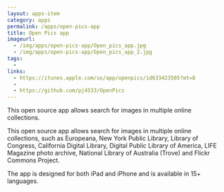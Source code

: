 ```yaml
---
layout: apps-item
category: apps
permalink: /apps/open-pics-app
title: Open Pics app
imageurl:
  - /img/apps/open-pics-app/Open_pics_app.jpg
  - /img/apps/open-pics-app/Open_pics_app_2.jpg
tags:
  - 
links:
  - https://itunes.apple.com/us/app/openpics/id633423505?mt=8
  - 
  - https://github.com/pj4533/OpenPics
---
```


This open source app allows search for images in multiple online collections.

This open source app allows search for images in multiple online collections, such as Europeana, New York Public Library, Library of Congress, California Digital Library, Digital Public Library of America, LIFE Magazine photo archive, National Library of Australia (Trove) and Flickr Commons Project.

The app is designed for both iPad and iPhone and is available in 15+ languages.
